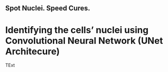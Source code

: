 ## Spot Nuclei. Speed Cures.
# Identifying the cells’ nuclei using Convolutional Neural Network (UNet Architecure)

TExt
